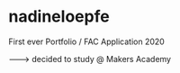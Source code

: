 # nadineloepfe

First ever Portfolio / FAC Application 2020


---> decided to study @ Makers Academy
